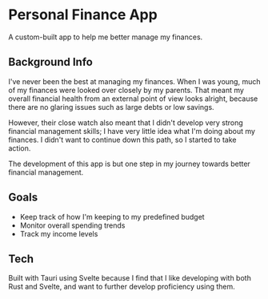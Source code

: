 # Personal Finance App

A custom-built app to help me better manage my finances.

## Background Info

I've never been the best at managing my finances. When I was young, much of my finances were looked over closely by my parents. That meant my overall financial health from an external point of view looks alright, because there are no glaring issues such as large debts or low savings.

However, their close watch also meant that I didn't develop very strong financial management skills; I have very little idea what I'm doing about my finances. I didn't want to continue down this path, so I started to take action.

The development of this app is but one step in my journey towards better financial management.

## Goals

- Keep track of how I'm keeping to my predefined budget
- Monitor overall spending trends
- Track my income levels

## Tech

Built with Tauri using Svelte because I find that I like developing with both Rust and Svelte, and want to further develop proficiency using them.

